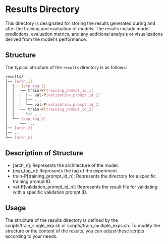 # Results Directory

This directory is designated for storing the results generated during and after the training and evaluation of models. The results include model predictions, evaluation metrics, and any additional analysis or visualizations derived from the model's performance.

## Structure

The typical structure of the `results` directory is as follows:

```bash
results/
│── [arch_1]
│  │── [exp_tag_1]
│  │  │── train-P[training_prompt_id_1]
│  │  │  │── val-P[validation_prompt_id_1]
│  │  │  ├── ...
│  │  │  └── val-P[validation_prompt_id_2]
│  │  └── train-P[training_prompt_id_2]
│  │     └── ...
│  └── [exp_tag_2]
│     └── ...
│── [arch_2]
│── ...
└── [arch_n]
```

## Description of Structure

- [arch_n]: Represents the architecture of the model.
- [exp_tag_n]: Represents the tag of the experiment.
- train-P[training_prompt_id_n]: Represents the directory for a specific training prompt ID.
- val-P[validation_prompt_id_n]: Represents the result file for validating with a specific validation prompt ID.

## Usage

The structure of the results directory is defined by the scripts/train_single_exp.sh or scripts/train_multiple_exps.sh. To modify the structure or the content of the results, you can adjust these scripts according to your needs.